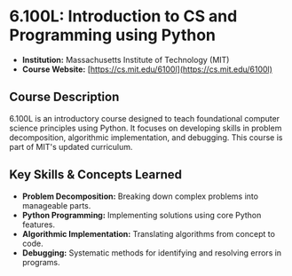 # 6.100L: Introduction to CS and Programming using Python

- **Institution:** Massachusetts Institute of Technology (MIT)
- **Course Website:** [https://cs.mit.edu/6100l](https://cs.mit.edu/6100l)

## Course Description

6.100L is an introductory course designed to teach foundational computer science principles using Python. It focuses on developing skills in problem decomposition, algorithmic implementation, and debugging. This course is part of MIT's updated curriculum.

## Key Skills & Concepts Learned
- **Problem Decomposition:** Breaking down complex problems into manageable parts.
- **Python Programming:** Implementing solutions using core Python features.
- **Algorithmic Implementation:** Translating algorithms from concept to code.
- **Debugging:** Systematic methods for identifying and resolving errors in programs.